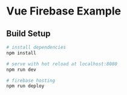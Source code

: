 # Vue Firebase Example


## Build Setup

``` bash
# install dependencies
npm install

# serve with hot reload at localhost:8080
npm run dev

# firebase hosting
npm run deploy
```
